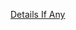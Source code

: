 [Details If Any](https://github.com/deathbybandaid/piholeparser/blob/master/RecentRunLogs/parsingscripts/HOSTSAdBlock.md)

